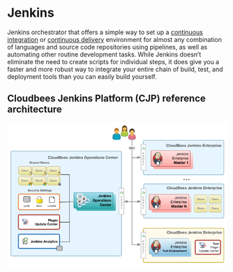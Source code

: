 # Jenkins

Jenkins orchestrator that offers a simple way to set up a [continuous integration](http://docs.privatesquare.in/blog/cicd-fundamentals/#what-is-continuous-intergration-ci) or [continuous delivery](http://docs.privatesquare.in/blog/cicd-fundamentals/#what-is-continuous-delivery) environment for almost any combination of languages and source code repositories using pipelines, as well as automating other routine development tasks. While Jenkins doesn’t eliminate the need to create scripts for individual steps, it does give you a faster and more robust way to integrate your entire chain of build, test, and deployment tools than you can easily build yourself.

## Cloudbees Jenkins Platform (CJP) reference architecture

![cjp-reference-architecture](./images/cjp-reference-architecture.png)